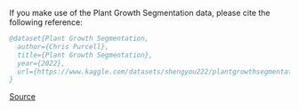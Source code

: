 If you make use of the Plant Growth Segmentation data, please cite the following reference:

``` bibtex 
@dataset{Plant Growth Segmentation,
  author={Chris Purcell},
  title={Plant Growth Segmentation},
  year={2022},
  url={https://www.kaggle.com/datasets/shengyou222/plantgrowthsegmentationdataset}
}
```

[Source](https://www.kaggle.com/datasets/shengyou222/plantgrowthsegmentationdataset)